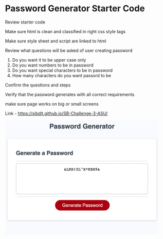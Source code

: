 # Password Generator Starter Code


Review starter code

Make sure html is clean and classified in right css style tags

Make sure style sheet and script are linked to html

Review what questions will be asked of user creating password

1. Do you want it to be upper case only
2. Do you want numbers to be in password
3. Do you want special characters to be in password
4. How many characters do you want passord to be 

Confirm the questions and steps

Verify that the password generates with all correct requirements

make sure page works on big or small screens

Link - https://sjbdlt.github.io/SB-Challenge-3-ASU/

![Alt text](image.png)